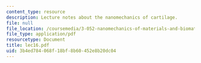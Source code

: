 ```yaml
---
content_type: resource
description: Lecture notes about the nanomechanics of cartilage.
file: null
file_location: /coursemedia/3-052-nanomechanics-of-materials-and-biomaterials-spring-2007/3b4ed784068f18bf8b60452e8b20dc04_lec16.pdf
file_type: application/pdf
resourcetype: Document
title: lec16.pdf
uid: 3b4ed784-068f-18bf-8b60-452e8b20dc04
---
```

